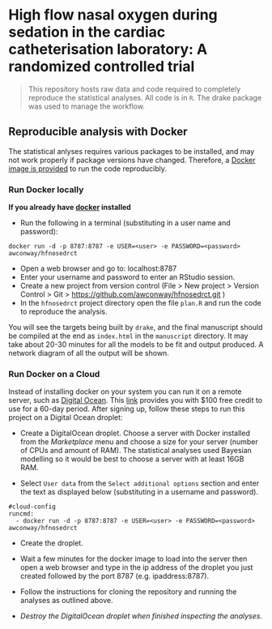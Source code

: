 
<!-- README.md is generated from README.Rmd. Please edit that file -->

# High flow nasal oxygen during sedation in the cardiac catheterisation laboratory: A randomized controlled trial

<!-- badges: start -->

<!-- badges: end -->

> This repository hosts raw data and code required to completely
> reproduce the statistical analyses. All code is in `R`. The drake
> package was used to manage the workflow.

## Reproducible analysis with Docker

The statistical anlyses requires various packages to be installed, and
may not work properly if package versions have changed. Therefore, a
[Docker image is
provided](https://hub.docker.com/repository/docker/awconway/hfnosedrct)
to run the code reproducibly.

### Run Docker locally

**If you already have [docker](https://docs.docker.com/install/)
installed**

  - Run the following in a terminal (substituting in a user name and
    password):

<!-- end list -->

    docker run -d -p 8787:8787 -e USER=<user> -e PASSWORD=<password> awconway/hfnosedrct

  - Open a web browser and go to: localhost:8787
  - Enter your username and password to enter an RStudio session.
  - Create a new project from version control (File \> New project \>
    Version Control \> Git \>
    <https://github.com/awconway/hfnosedrct.git> )
  - In the `hfnosedrct` project directory open the file `plan.R` and run
    the code to reproduce the analysis.

You will see the targets being built by `drake`, and the final
manuscript should be compiled at the end as `index.html` in the
`manuscript` directory. It may take about 20-30 minutes for all the
models to be fit and output produced. A network diagram of all the
output will be shown.

### Run Docker on a Cloud

Instead of installing docker on your system you can run it on a remote
server, such as [Digital Ocean](https://www.digitialocean.com). This
[link](https://m.do.co/c/89cf8df06791) provides you with $100 free
credit to use for a 60-day period. After signing up, follow these steps
to run this project on a Digital Ocean droplet:

  - Create a DigitalOcean droplet. Choose a server with Docker installed
    from the *Marketplace* menu and choose a size for your server
    (number of CPUs and amount of RAM). The statistical analyses used
    Bayesian modelling so it would be best to choose a server with at
    least 16GB RAM.

  - Select `User data` from the `Select additional options` section and
    enter the text as displayed below (substituting in a username and
    password).

<!-- end list -->

    #cloud-config
    runcmd:
      - docker run -d -p 8787:8787 -e USER=<user> -e PASSWORD=<password> awconway/hfnosedrct

  - Create the droplet.

  - Wait a few minutes for the docker image to load into the server then
    open a web browser and type in the ip address of the droplet you
    just created followed by the port 8787 (e.g. ipaddress:8787).

  - Follow the instructions for cloning the repository and running the
    analyses as outlined above.

  - *Destroy the DigitalOcean droplet when finished inspecting the
    analyses.*
